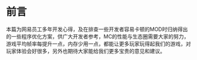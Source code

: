 # 前言

本篇为网易员工多年开发心得，及在排查一些开发者容易卡顿的MOD时归纳得出的一些程序优化方案，供广大开发者参考，MC的性能与生态圈需要大家的努力，游戏平均帧率每提升一点，内存少用一点，都能让更多玩家玩得起我们的游戏，对玩家体验会好很多，另外也期待大家能给我们更多宝贵的意见和建议。